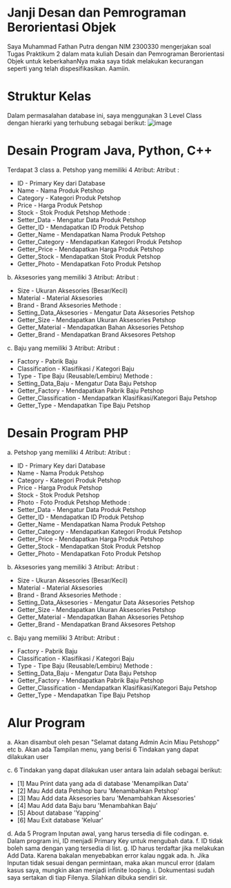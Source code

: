# Janji Desan dan Pemrograman Berorientasi Objek

Saya Muhammad Fathan Putra dengan NIM 2300330 mengerjakan soal Tugas Praktikum 2 dalam mata kuliah Desain dan Pemrograman Berorientasi Objek untuk keberkahanNya maka saya tidak melakukan kecurangan seperti yang telah dispesifikasikan. Aamiin.

# Struktur Kelas
Dalam permasalahan database ini, saya menggunakan 3 Level Class dengan hierarki yang terhubung sebagai berikut:
![image](https://github.com/user-attachments/assets/9d4ad591-df67-4126-93c2-5176c8590a10)

# Desain Program Java, Python, C++
Terdapat 3 class 
a. Petshop yang memiliki 4 Atribut:
Atribut : 
- ID                       - Primary Key dari Database
- Name                     - Nama Produk Petshop
- Category                 - Kategori Produk Petshop
- Price                    - Harga Produk Petshop
- Stock                    - Stok Produk Petshop
Methode :
- Setter_Data              - Mengatur Data Produk Petshop
- Getter_ID                - Mendapatkan ID Produk Petshop
- Getter_Name              - Mendapatkan Nama Produk Petshop
- Getter_Category          - Mendapatkan Kategori Produk Petshop
- Getter_Price             - Mendapatkan Harga Produk Petshop
- Getter_Stock             - Mendapatkan Stok Produk Petshop
- Getter_Photo             - Mendapatkan Foto Produk Petshop

b. Aksesories yang memiliki 3 Atribut:
Atribut : 
- Size                     - Ukuran Aksesories (Besar/Kecil)
- Material                 - Material Aksesories
- Brand                    - Brand Aksesories
Methode :
- Setting_Data_Aksesories  - Mengatur Data Aksesories Petshop
- Getter_Size              - Mendapatkan Ukuran Aksesories Petshop
- Getter_Material          - Mendapatkan Bahan Aksesories Petshop
- Getter_Brand             - Mendapatkan Brand Aksesores Petshop

c. Baju yang memiliki 3 Atribut:
Atribut : 
- Factory                  - Pabrik Baju
- Classification           - Klasifikasi / Kategori Baju
- Type                     - Tipe Baju (Reusable/Lembiru)
Methode :
- Setting_Data_Baju        - Mengatur Data Baju Petshop
- Getter_Factory           - Mendapatkan Pabrik Baju Petshop
- Getter_Classification    - Mendapatkan Klasifikasi/Kategori Baju Petshop
- Getter_Type              - Mendapatkan Tipe Baju Petshop

# Desain Program PHP
a. Petshop yang memiliki 4 Atribut:
Atribut : 
- ID                       - Primary Key dari Database
- Name                     - Nama Produk Petshop
- Category                 - Kategori Produk Petshop
- Price                    - Harga Produk Petshop
- Stock                    - Stok Produk Petshop
- Photo                    - Foto Produk Petshop
Methode :
- Setter_Data              - Mengatur Data Produk Petshop
- Getter_ID                - Mendapatkan ID Produk Petshop
- Getter_Name              - Mendapatkan Nama Produk Petshop
- Getter_Category          - Mendapatkan Kategori Produk Petshop
- Getter_Price             - Mendapatkan Harga Produk Petshop
- Getter_Stock             - Mendapatkan Stok Produk Petshop
- Getter_Photo             - Mendapatkan Foto Produk Petshop

b. Aksesories yang memiliki 3 Atribut:
Atribut : 
- Size                     - Ukuran Aksesories (Besar/Kecil)
- Material                 - Material Aksesories
- Brand                    - Brand Aksesories
Methode :
- Setting_Data_Aksesories  - Mengatur Data Aksesories Petshop
- Getter_Size              - Mendapatkan Ukuran Aksesories Petshop
- Getter_Material          - Mendapatkan Bahan Aksesories Petshop
- Getter_Brand             - Mendapatkan Brand Aksesores Petshop

c. Baju yang memiliki 3 Atribut:
Atribut : 
- Factory                  - Pabrik Baju
- Classification           - Klasifikasi / Kategori Baju
- Type                     - Tipe Baju (Reusable/Lembiru)
Methode :
- Setting_Data_Baju        - Mengatur Data Baju Petshop
- Getter_Factory           - Mendapatkan Pabrik Baju Petshop
- Getter_Classification    - Mendapatkan Klasifikasi/Kategori Baju Petshop
- Getter_Type              - Mendapatkan Tipe Baju Petshop

# Alur Program
a. Akan disambut oleh pesan "Selamat datang Admin Acin Miau Petshopp" etc
b. Akan ada Tampilan menu, yang berisi 6 Tindakan yang dapat dilakukan user

c. 6 Tindakan yang dapat dilakukan user antara lain adalah sebagai berikut:
  - [1] Mau Print data yang ada di database                       'Menampilkan Data'
  - [2] Mau Add data Petshop baru                              'Menambahkan Petshop'
  - [3] Mau Add data Aksesories baru                        'Menambahkan Aksesories'
  - [4] Mau Add data Baju baru                            'Menambahkan Baju'
  - [5] About database                                  'Yapping'
  - [6] Mau Exit database                             'Keluar'

d. Ada 5 Program Inputan awal, yang harus tersedia di file codingan. 
e. Dalam program ini, ID menjadi Primary Key untuk mengubah data.
f. ID tidak boleh sama dengan yang tersedia di list.
g. ID harus terdaftar jika melakukan Add Data. Karena bakalan menyebabkan error kalau nggak ada.
h. Jika Inputan tidak sesuai dengan permintaan, maka akan muncul error (dalam kasus saya, mungkin akan menjadi infinite looping.
i. Dokumentasi sudah saya sertakan di tiap Filenya. Silahkan dibuka sendiri sir.
